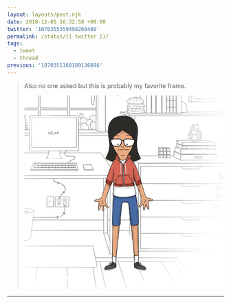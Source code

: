 ```yaml
---
layout: layouts/post.njk
date: 2018-12-05 16:32:58 +00:00
twitter: '1070355359498260480'
permalink: /status/{{ twitter }}/
tags: 
  - tweet
  - thread
previous: '1070355160189136896'
---
```


> Also no one asked but this is probably my favorite frame. 
> 
> ![Bob‘s Burgers illustration of the author looking down at her shrinking clothing with concern](/img/1070355359498260480-DtqqcThUcAAlBaL.jpg)

---
